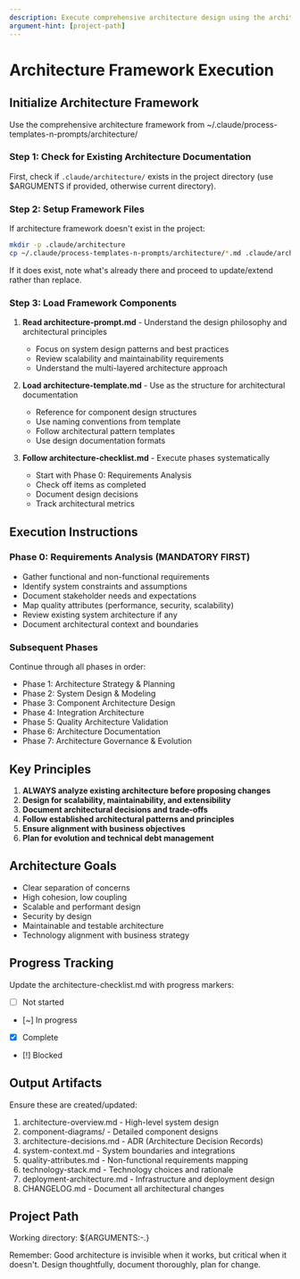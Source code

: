 ```yaml
---
description: Execute comprehensive architecture design using the architecture framework
argument-hint: [project-path]
---
```


# Architecture Framework Execution

## Initialize Architecture Framework

Use the comprehensive architecture framework from ~/.claude/process-templates-n-prompts/architecture/

### Step 1: Check for Existing Architecture Documentation
First, check if `.claude/architecture/` exists in the project directory (use $ARGUMENTS if provided, otherwise current directory).

### Step 2: Setup Framework Files
If architecture framework doesn't exist in the project:
```bash
mkdir -p .claude/architecture
cp ~/.claude/process-templates-n-prompts/architecture/*.md .claude/architecture/
```

If it does exist, note what's already there and proceed to update/extend rather than replace.

### Step 3: Load Framework Components

1. **Read architecture-prompt.md** - Understand the design philosophy and architectural principles
   - Focus on system design patterns and best practices
   - Review scalability and maintainability requirements
   - Understand the multi-layered architecture approach

2. **Load architecture-template.md** - Use as the structure for architectural documentation
   - Reference for component design structures
   - Use naming conventions from template
   - Follow architectural pattern templates
   - Use design documentation formats

3. **Follow architecture-checklist.md** - Execute phases systematically
   - Start with Phase 0: Requirements Analysis
   - Check off items as completed
   - Document design decisions
   - Track architectural metrics

## Execution Instructions

### Phase 0: Requirements Analysis (MANDATORY FIRST)
- Gather functional and non-functional requirements
- Identify system constraints and assumptions
- Document stakeholder needs and expectations
- Map quality attributes (performance, security, scalability)
- Review existing system architecture if any
- Document architectural context and boundaries

### Subsequent Phases
Continue through all phases in order:
- Phase 1: Architecture Strategy & Planning
- Phase 2: System Design & Modeling
- Phase 3: Component Architecture Design
- Phase 4: Integration Architecture
- Phase 5: Quality Architecture Validation
- Phase 6: Architecture Documentation
- Phase 7: Architecture Governance & Evolution

## Key Principles

1. **ALWAYS analyze existing architecture before proposing changes**
2. **Design for scalability, maintainability, and extensibility**
3. **Document architectural decisions and trade-offs**
4. **Follow established architectural patterns and principles**
5. **Ensure alignment with business objectives**
6. **Plan for evolution and technical debt management**

## Architecture Goals
- Clear separation of concerns
- High cohesion, low coupling
- Scalable and performant design
- Security by design
- Maintainable and testable architecture
- Technology alignment with business strategy

## Progress Tracking
Update the architecture-checklist.md with progress markers:
- [ ] Not started
- [~] In progress
- [x] Complete
- [!] Blocked

## Output Artifacts
Ensure these are created/updated:
1. architecture-overview.md - High-level system design
2. component-diagrams/ - Detailed component designs
3. architecture-decisions.md - ADR (Architecture Decision Records)
4. system-context.md - System boundaries and integrations
5. quality-attributes.md - Non-functional requirements mapping
6. technology-stack.md - Technology choices and rationale
7. deployment-architecture.md - Infrastructure and deployment design
8. CHANGELOG.md - Document all architectural changes

## Project Path
Working directory: ${ARGUMENTS:-.}

Remember: Good architecture is invisible when it works, but critical when it doesn't. Design thoughtfully, document thoroughly, plan for change.
